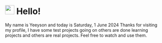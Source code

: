  <h1>
    <img src="https://emojis.slackmojis.com/emojis/images/1643510097/45343/hi.gif?1643510097" width="30"/> 
    Hello!
 </h1>
 <p>
    My name is Yeeyson and today is Saturday, 1 June 2024
    Thanks for visiting my profile, I have some test projects going on others are done learning projects and others are real projects.
    Feel free to watch and use them.
 </p>